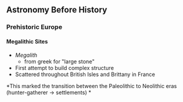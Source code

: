 ## Astronomy Before History

### Prehistoric Europe
#### Megalithic Sites
- *Megalith*
	- from greek for "large stone"
- First attempt to build complex structure
- Scattered throughout British Isles and Brittany in France

*This marked the transition between the Paleolithic to Neolithic eras (hunter-gatherer → settlements) *

